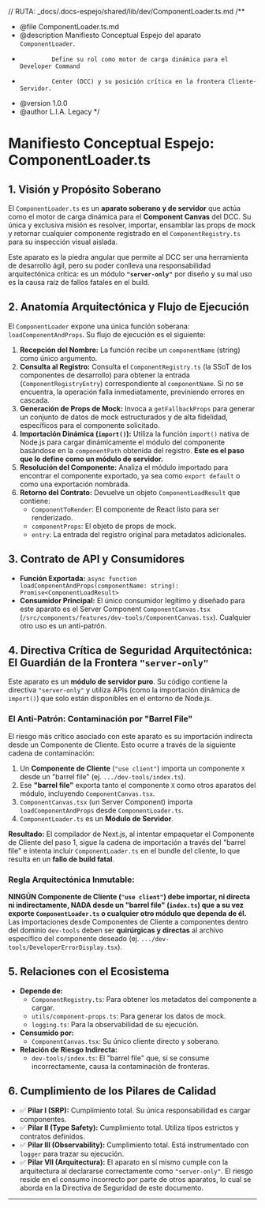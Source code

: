 // RUTA: \_docs/.docs-espejo/shared/lib/dev/ComponentLoader.ts.md
/\*\*

- @file ComponentLoader.ts.md
- @description Manifiesto Conceptual Espejo del aparato `ComponentLoader`.
-              Define su rol como motor de carga dinámica para el Developer Command
-              Center (DCC) y su posición crítica en la frontera Cliente-Servidor.
- @version 1.0.0
- @author L.I.A. Legacy
  \*/

# Manifiesto Conceptual Espejo: ComponentLoader.ts

## 1. Visión y Propósito Soberano

El `ComponentLoader.ts` es un **aparato soberano y de servidor** que actúa como el motor de carga dinámica para el **Component Canvas** del DCC. Su única y exclusiva misión es resolver, importar, ensamblar las props de mock y retornar cualquier componente registrado en el `ComponentRegistry.ts` para su inspección visual aislada.

Este aparato es la piedra angular que permite al DCC ser una herramienta de desarrollo ágil, pero su poder conlleva una responsabilidad arquitectónica crítica: es un módulo **`"server-only"`** por diseño y su mal uso es la causa raíz de fallos fatales en el build.

## 2. Anatomía Arquitectónica y Flujo de Ejecución

El `ComponentLoader` expone una única función soberana: `loadComponentAndProps`. Su flujo de ejecución es el siguiente:

1.  **Recepción del Nombre:** La función recibe un `componentName` (string) como único argumento.
2.  **Consulta al Registro:** Consulta el `ComponentRegistry.ts` (la SSoT de los componentes de desarrollo) para obtener la entrada (`ComponentRegistryEntry`) correspondiente al `componentName`. Si no se encuentra, la operación falla inmediatamente, previniendo errores en cascada.
3.  **Generación de Props de Mock:** Invoca a `getFallbackProps` para generar un conjunto de datos de mock estructurados y de alta fidelidad, específicos para el componente solicitado.
4.  **Importación Dinámica (`import()`):** Utiliza la función `import()` nativa de Node.js para cargar dinámicamente el módulo del componente basándose en la `componentPath` obtenida del registro. **Este es el paso que lo define como un módulo de servidor.**
5.  **Resolución del Componente:** Analiza el módulo importado para encontrar el componente exportado, ya sea como `export default` o como una exportación nombrada.
6.  **Retorno del Contrato:** Devuelve un objeto `ComponentLoadResult` que contiene:
    - `ComponentToRender`: El componente de React listo para ser renderizado.
    - `componentProps`: El objeto de props de mock.
    - `entry`: La entrada del registro original para metadatos adicionales.

## 3. Contrato de API y Consumidores

- **Función Exportada:** `async function loadComponentAndProps(componentName: string): Promise<ComponentLoadResult>`
- **Consumidor Principal:** El único consumidor legítimo y diseñado para este aparato es el Server Component `ComponentCanvas.tsx` (`/src/components/features/dev-tools/ComponentCanvas.tsx`). Cualquier otro uso es un anti-patrón.

## 4. Directiva Crítica de Seguridad Arquitectónica: El Guardián de la Frontera `"server-only"`

Este aparato es un **módulo de servidor puro**. Su código contiene la directiva `"server-only"` y utiliza APIs (como la importación dinámica de `import()`) que solo están disponibles en el entorno de Node.js.

### El Anti-Patrón: Contaminación por "Barrel File"

El riesgo más crítico asociado con este aparato es su importación indirecta desde un Componente de Cliente. Esto ocurre a través de la siguiente cadena de contaminación:

1.  Un **Componente de Cliente** (`"use client"`) importa un componente `X` desde un "barrel file" (ej. `.../dev-tools/index.ts`).
2.  Ese **"barrel file"** exporta tanto el componente `X` como otros aparatos del módulo, incluyendo `ComponentCanvas.tsx`.
3.  `ComponentCanvas.tsx` (un Server Component) importa `loadComponentAndProps` desde `ComponentLoader.ts`.
4.  `ComponentLoader.ts` es un **Módulo de Servidor**.

**Resultado:** El compilador de Next.js, al intentar empaquetar el Componente de Cliente del paso 1, sigue la cadena de importación a través del "barrel file" e intenta incluir `ComponentLoader.ts` en el bundle del cliente, lo que resulta en un **fallo de build fatal**.

### **Regla Arquitectónica Inmutable:**

**NINGÚN Componente de Cliente (`"use client"`) debe importar, ni directa ni indirectamente, NADA desde un "barrel file" (`index.ts`) que a su vez exporte `ComponentLoader.ts` o cualquier otro módulo que dependa de él.** Las importaciones desde Componentes de Cliente a componentes dentro del dominio `dev-tools` deben ser **quirúrgicas y directas** al archivo específico del componente deseado (ej. `.../dev-tools/DeveloperErrorDisplay.tsx`).

## 5. Relaciones con el Ecosistema

- **Depende de:**
  - `ComponentRegistry.ts`: Para obtener los metadatos del componente a cargar.
  - `utils/component-props.ts`: Para generar los datos de mock.
  - `logging.ts`: Para la observabilidad de su ejecución.
- **Consumido por:**
  - `ComponentCanvas.tsx`: Su único cliente directo y soberano.
- **Relación de Riesgo Indirecta:**
  - `dev-tools/index.ts`: El "barrel file" que, si se consume incorrectamente, causa la contaminación de fronteras.

## 6. Cumplimiento de los Pilares de Calidad

- ✅ **Pilar I (SRP):** Cumplimiento total. Su única responsabilidad es cargar componentes.
- ✅ **Pilar II (Type Safety):** Cumplimiento total. Utiliza tipos estrictos y contratos definidos.
- ✅ **Pilar III (Observability):** Cumplimiento total. Está instrumentado con `logger` para trazar su ejecución.
- ✅ **Pilar VII (Arquitectura):** El aparato en sí mismo cumple con la arquitectura al declararse correctamente como `"server-only"`. El riesgo reside en el consumo incorrecto por parte de otros aparatos, lo cual se aborda en la Directiva de Seguridad de este documento.

---
